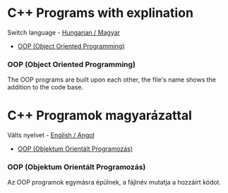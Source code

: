 # <a name="english"></a>C++ Programs with explination
Switch language - [Hungarian / Magyar](#hungarian)
* [OOP (Object Oriented Programming)](#oop_e)
### <a name="oop_e"></a>OOP (Object Oriented Programming)
The OOP programs are built upon each other, the file's name shows the addition to the code base.
# <a name="hungarian"></a>C++ Programok magyarázattal
Válts nyelvet - [English / Angol](#english)
* [OOP (Objektum Orientált Programozás)](#oop_h)
### <a name="oop_h"></a>OOP (Objektum Orientált Programozás)
Az OOP programok egymásra épülnek, a fájlnév mutatja a hozzáírt kódot.
